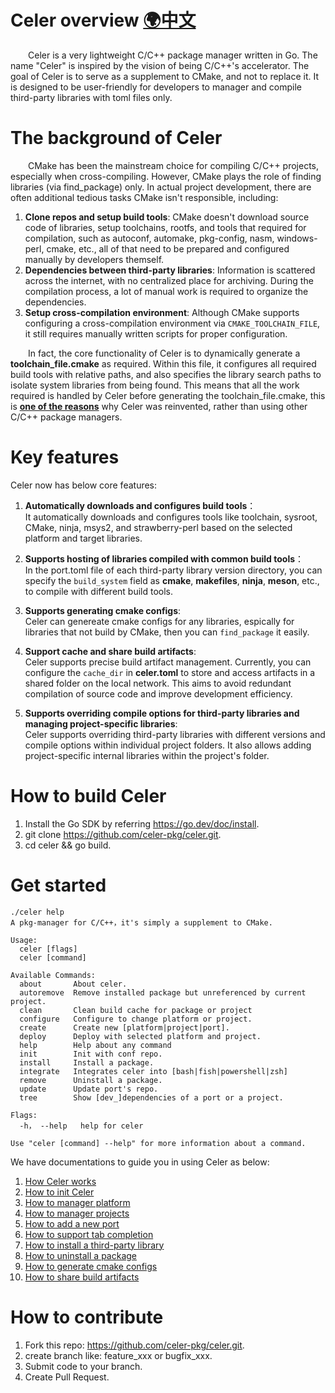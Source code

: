 # Celer overview [🌍中文](../zh-CH/README.md)

&emsp;&emsp;Celer is a very lightweight C/C++ package manager written in Go. The name "Celer" is inspired by the vision of being C/C++'s accelerator. The goal of Celer is to serve as a supplement to CMake, and not to replace it. It is designed to be user-friendly for developers to manager and compile third-party libraries with toml files only.

# The background of Celer

&emsp;&emsp;CMake has been the mainstream choice for compiling C/C++ projects, especially when cross-compiling. However, CMake plays the role of finding libraries (via find_package) only. In actual project development, there are often additional tedious tasks CMake isn't  responsible, including:

1. **Clone repos and setup build tools**: CMake doesn't download source code of libraries, setup toolchains, rootfs, and tools that required for compilation, such as autoconf, automake, pkg-config, nasm, windows-perl, cmake, etc., all of that need to be prepared and configured manually by developers themself.
2. **Dependencies between third-party libraries**: Information is scattered across the internet, with no centralized place for archiving. During the compilation process, a lot of manual work is required to organize the dependencies.
3. **Setup cross-compilation environment**: Although CMake supports configuring a cross-compilation environment via `CMAKE_TOOLCHAIN_FILE`, it still requires manually written scripts for proper configuration.

&emsp;&emsp;In fact, the core functionality of Celer is to dynamically generate a **toolchain_file.cmake** as required. Within this file, it configures all required build tools with relative paths, and also specifies the library search paths to isolate system libraries from being found. This means that all the work required  is handled by Celer before generating the toolchain_file.cmake, this is [**one of the reasons**](./00_why_reinvent_celer.md) why Celer was reinvented, rather than using other C/C++ package managers.

# Key features

Celer now has below core features:

1. **Automatically downloads and configures build tools**：  
It automatically downloads and configures tools like toolchain, sysroot, CMake, ninja, msys2, and strawberry-perl based on the selected platform and target libraries.

2. **Supports hosting of libraries compiled with common build tools**：  
In the port.toml file of each third-party library version directory, you can specify the `build_system` field as **cmake**, **makefiles**, **ninja**, **meson**, etc., to compile with different build tools.

3. **Supports generating cmake configs**:  
Celer can genereate cmake configs for any libraries, espically for libraries that not build by CMake, then you can `find_package` it easily.

4. **Support cache and share build artifacts**:  
Celer supports precise build artifact management. Currently, you can configure the `cache_dir` in **celer.toml** to store and access artifacts in a shared folder on the local network. This aims to avoid redundant compilation of source code and improve development efficiency.

5. **Supports overriding compile options for third-party libraries and managing project-specific libraries**:  
Celer supports overriding third-party libraries with different versions and compile options within individual project folders. It also allows adding project-specific internal libraries within the project's folder.

# How to build Celer

1. Install the Go SDK by referring https://go.dev/doc/install.
2. git clone https://github.com/celer-pkg/celer.git.
3. cd celer && go build.

# Get started

```
./celer help
A pkg-manager for C/C++，it's simply a supplement to CMake.

Usage:
  celer [flags]
  celer [command]

Available Commands:
  about       About celer.
  autoremove  Remove installed package but unreferenced by current project.
  clean       Clean build cache for package or project
  configure   Configure to change platform or project.
  create      Create new [platform|project|port].
  deploy      Deploy with selected platform and project.
  help        Help about any command
  init        Init with conf repo.
  install     Install a package.
  integrate   Integrates celer into [bash|fish|powershell|zsh]
  remove      Uninstall a package.
  update      Update port's repo.
  tree        Show [dev_]dependencies of a port or a project.

Flags:
  -h， --help   help for celer

Use "celer [command] --help" for more information about a command.
```

We have documentations to guide you in using Celer as below:

1. [How Celer works](./01_how_it_works.md)
2. [How to init Celer](./02_how_to_init.md)
3. [How to manager platform](./03_how_to_manager_platform.md)
4. [How to manager projects](./04_how_to_manager_project.md)
5. [How to add a new port](./05_how_to_add_port.md)
8. [How to support tab completion](./06_how_to_integrate.md)
9. [How to install a third-party library](./07_how_to_install.md)
10. [How to uninstall a package](./08_how_to_remove.md)
11. [How to generate cmake configs](./09_how_to_generate_cmake_config.md)
12. [How to share build artifacts](./10_how_to_share_installed_libraries.md)

# How to contribute

1.  Fork this repo: https://github.com/celer-pkg/celer.git.
2.  create branch like: feature_xxx or bugfix_xxx.
3.  Submit code to your branch.
4.  Create Pull Request.